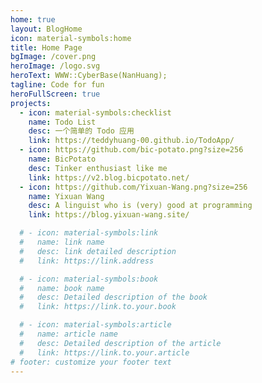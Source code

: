 ```yaml
---
home: true
layout: BlogHome
icon: material-symbols:home
title: Home Page
bgImage: /cover.png
heroImage: /logo.svg
heroText: WWW::CyberBase(NanHuang);
tagline: Code for fun
heroFullScreen: true
projects:
  - icon: material-symbols:checklist
    name: Todo List
    desc: 一个简单的 Todo 应用
    link: https://teddyhuang-00.github.io/TodoApp/
  - icon: https://github.com/bic-potato.png?size=256
    name: BicPotato
    desc: Tinker enthusiast like me
    link: https://v2.blog.bicpotato.net/
  - icon: https://github.com/Yixuan-Wang.png?size=256
    name: Yixuan Wang
    desc: A linguist who is (very) good at programming
    link: https://blog.yixuan-wang.site/

  # - icon: material-symbols:link
  #   name: link name
  #   desc: link detailed description
  #   link: https://link.address

  # - icon: material-symbols:book
  #   name: book name
  #   desc: Detailed description of the book
  #   link: https://link.to.your.book

  # - icon: material-symbols:article
  #   name: article name
  #   desc: Detailed description of the article
  #   link: https://link.to.your.article
# footer: customize your footer text
---
```

